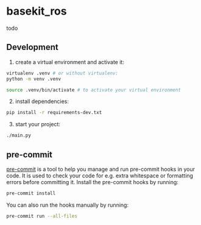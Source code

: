 # basekit_ros

todo

## Development

1. create a virtual environment and activate it:
```bash
virtualenv .venv # or without virtualenv:
python -m venv .venv

source .venv/bin/activate # to activate your virtual environment
```

2. install dependencies:
```bash
pip install -r requirements-dev.txt
```

3. start your project:
```bash
./main.py
```


## pre-commit

[pre-commit](https://pre-commit.com/) is a tool to help you manage and run pre-commit hooks in your code.
It is used to check your code for e.g. extra whitespace or formatting errors before committing it.
Install the pre-commit hooks by running:

```bash
pre-commit install
```

You can also run the hooks manually by running:

```bash
pre-commit run --all-files
```


